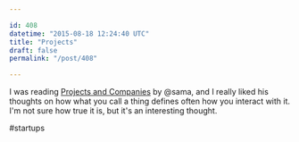 ```yaml
---

id: 408
datetime: "2015-08-18 12:24:40 UTC"
title: "Projects"
draft: false
permalink: "/post/408"

---
```


I was reading [Projects and Companies](https://blog.samaltman.com/projects-and-companies) by @sama, and I really liked his thoughts on how what you call a thing defines often how you interact with it. I'm not sure how true it is, but it's an interesting thought.

#startups


